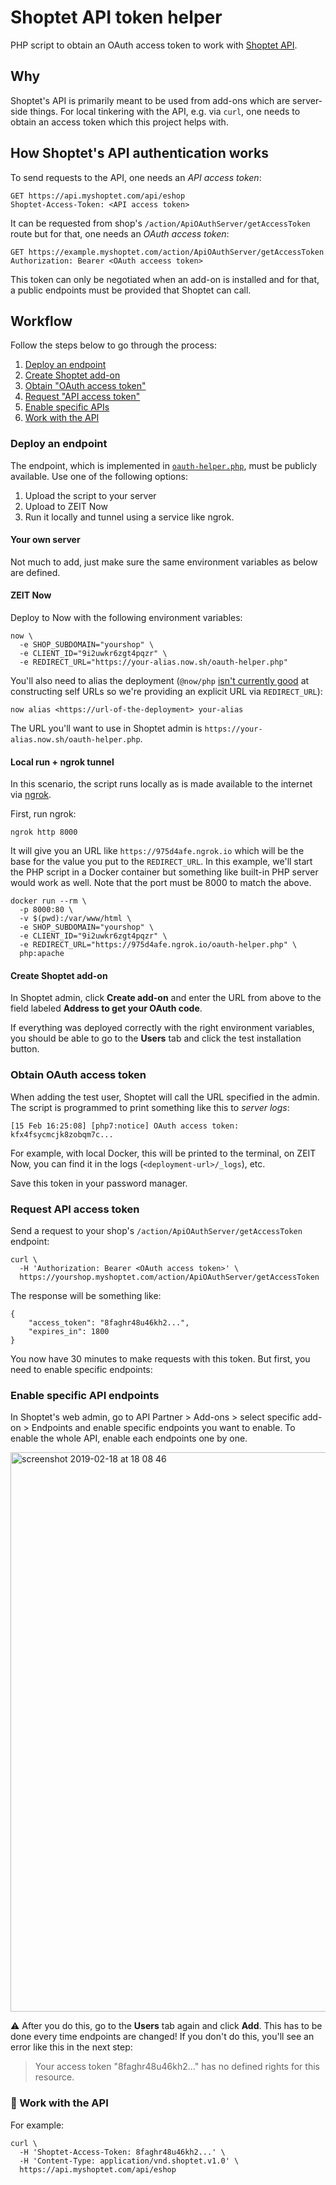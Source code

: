 # Shoptet API token helper

PHP script to obtain an OAuth access token to work with [Shoptet API](https://shoptet.docs.apiary.io/).

## Why

Shoptet's API is primarily meant to be used from add-ons which are server-side things. For local tinkering with the API, e.g. via `curl`, one needs to obtain an access token which this project helps with.

## How Shoptet's API authentication works

To send requests to the API, one needs an _API access token_:

```http
GET https://api.myshoptet.com/api/eshop
Shoptet-Access-Token: <API access token>
```

It can be requested from shop's `/action/ApiOAuthServer/getAccessToken` route but for that, one needs an _OAuth access token_:

```http
GET https://example.myshoptet.com/action/ApiOAuthServer/getAccessToken
Authorization: Bearer <OAuth acceess token>
```

This token can only be negotiated when an add-on is installed and for that, a public endpoints must be provided that Shoptet can call.

## Workflow

Follow the steps below to go through the process:

1. [Deploy an endpoint](#deploy-an-endpoint)
2. [Create Shoptet add-on](#create-shoptet-add-on)
3. [Obtain "OAuth access token"](#obtain-oauth-access-token)
4. [Request "API access token"](#request-api-access-token)
5. [Enable specific APIs](#enable-specific-api-endpoints)
6. [Work with the API](#-work-with-the-api)

### Deploy an endpoint

The endpoint, which is implemented in [`oauth-helper.php`](./oauth-helper.php), must be publicly available. Use one of the following options:

1. Upload the script to your server
2. Upload to ZEIT Now
3. Run it locally and tunnel using a service like ngrok.

#### Your own server

Not much to add, just make sure the same environment variables as below are defined.

#### ZEIT Now

Deploy to Now with the following environment variables:

```
now \
  -e SHOP_SUBDOMAIN="yourshop" \
  -e CLIENT_ID="9i2uwkr6zgt4pqzr" \
  -e REDIRECT_URL="https://your-alias.now.sh/oauth-helper.php"
```

You'll also need to alias the deployment (`@now/php` [isn't currently good](https://github.com/zeit/now-builders/issues/218) at constructing self URLs so we're providing an explicit URL via `REDIRECT_URL`):

```
now alias <https://url-of-the-deployment> your-alias
```

The URL you'll want to use in Shoptet admin is `https://your-alias.now.sh/oauth-helper.php`.

#### Local run + ngrok tunnel

In this scenario, the script runs locally as is made available to the internet via [ngrok](https://ngrok.com/).

First, run ngrok:

```
ngrok http 8000
```

It will give you an URL like `https://975d4afe.ngrok.io` which will be the base for the value you put to the `REDIRECT_URL`. In this example, we'll start the PHP script in a Docker container but something like built-in PHP server would work as well. Note that the port must be 8000 to match the above.

```
docker run --rm \
  -p 8000:80 \
  -v $(pwd):/var/www/html \
  -e SHOP_SUBDOMAIN="yourshop" \
  -e CLIENT_ID="9i2uwkr6zgt4pqzr" \
  -e REDIRECT_URL="https://975d4afe.ngrok.io/oauth-helper.php" \
  php:apache
```

#### Create Shoptet add-on

In Shoptet admin, click **Create add-on** and enter the URL from above to the field labeled **Address to get your OAuth code**.

If everything was deployed correctly with the right environment variables, you should be able to go to the **Users** tab and click the test installation button.

### Obtain OAuth access token

When adding the test user, Shoptet will call the URL specified in the admin. The script is programmed to print something like this to *server logs*:

```
[15 Feb 16:25:08] [php7:notice] OAuth access token: kfx4fsycmcjk8zobqm7c...
```

For example, with local Docker, this will be printed to the terminal, on ZEIT Now, you can find it in the logs (`<deployment-url>/_logs`), etc.

Save this token in your password manager.

### Request API access token

Send a request to your shop's `/action/ApiOAuthServer/getAccessToken` endpoint:

```
curl \
  -H 'Authorization: Bearer <OAuth access token>' \
  https://yourshop.myshoptet.com/action/ApiOAuthServer/getAccessToken
```

The response will be something like:

```
{
    "access_token": "8faghr48u46kh2...",
    "expires_in": 1800
}
```

You now have 30 minutes to make requests with this token. But first, you need to enable specific endpoints:

### Enable specific API endpoints

In Shoptet's web admin, go to API Partner > Add-ons > select specific add-on > Endpoints and enable specific endpoints you want to enable. To enable the whole API, enable each endpoints one by one.

<img width="895" alt="screenshot 2019-02-18 at 18 08 46" src="https://user-images.githubusercontent.com/101152/52973138-67833b80-33bd-11e9-9e0c-91e2656513c1.png">

⚠️ After you do this, go to the **Users** tab again and click **Add**. This has to be done every time endpoints are changed! If you don't do this, you'll see an error like this in the next step:

> Your access token \"8faghr48u46kh2...\" has no defined rights for this resource.

### 🎉 Work with the API

For example:

```
curl \
  -H 'Shoptet-Access-Token: 8faghr48u46kh2...' \
  -H 'Content-Type: application/vnd.shoptet.v1.0' \
  https://api.myshoptet.com/api/eshop
```
